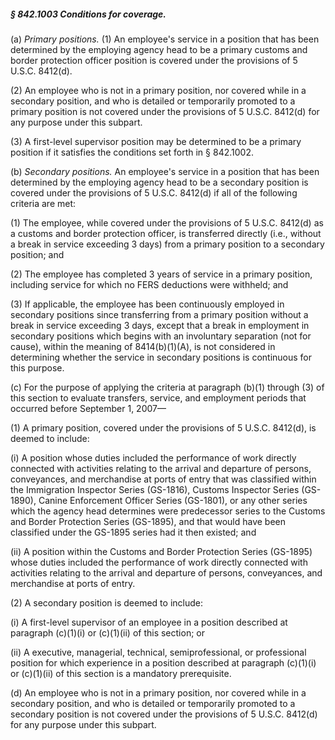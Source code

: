 ##### § 842.1003 Conditions for coverage. #####

(a) *Primary positions.* (1) An employee's service in a position that has been determined by the employing agency head to be a primary customs and border protection officer position is covered under the provisions of 5 U.S.C. 8412(d).

(2) An employee who is not in a primary position, nor covered while in a secondary position, and who is detailed or temporarily promoted to a primary position is not covered under the provisions of 5 U.S.C. 8412(d) for any purpose under this subpart.

(3) A first-level supervisor position may be determined to be a primary position if it satisfies the conditions set forth in § 842.1002.

(b) *Secondary positions.* An employee's service in a position that has been determined by the employing agency head to be a secondary position is covered under the provisions of 5 U.S.C. 8412(d) if all of the following criteria are met:

(1) The employee, while covered under the provisions of 5 U.S.C. 8412(d) as a customs and border protection officer, is transferred directly (i.e., without a break in service exceeding 3 days) from a primary position to a secondary position; and

(2) The employee has completed 3 years of service in a primary position, including service for which no FERS deductions were withheld; and

(3) If applicable, the employee has been continuously employed in secondary positions since transferring from a primary position without a break in service exceeding 3 days, except that a break in employment in secondary positions which begins with an involuntary separation (not for cause), within the meaning of 8414(b)(1)(A), is not considered in determining whether the service in secondary positions is continuous for this purpose.

(c) For the purpose of applying the criteria at paragraph (b)(1) through (3) of this section to evaluate transfers, service, and employment periods that occurred before September 1, 2007—

(1) A primary position, covered under the provisions of 5 U.S.C. 8412(d), is deemed to include:

(i) A position whose duties included the performance of work directly connected with activities relating to the arrival and departure of persons, conveyances, and merchandise at ports of entry that was classified within the Immigration Inspector Series (GS-1816), Customs Inspector Series (GS-1890), Canine Enforcement Officer Series (GS-1801), or any other series which the agency head determines were predecessor series to the Customs and Border Protection Series (GS-1895), and that would have been classified under the GS-1895 series had it then existed; and

(ii) A position within the Customs and Border Protection Series (GS-1895) whose duties included the performance of work directly connected with activities relating to the arrival and departure of persons, conveyances, and merchandise at ports of entry.

(2) A secondary position is deemed to include:

(i) A first-level supervisor of an employee in a position described at paragraph (c)(1)(i) or (c)(1)(ii) of this section; or

(ii) A executive, managerial, technical, semiprofessional, or professional position for which experience in a position described at paragraph (c)(1)(i) or (c)(1)(ii) of this section is a mandatory prerequisite.

(d) An employee who is not in a primary position, nor covered while in a secondary position, and who is detailed or temporarily promoted to a secondary position is not covered under the provisions of 5 U.S.C. 8412(d) for any purpose under this subpart.
